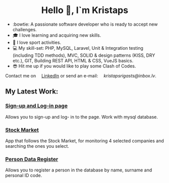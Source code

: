 
<h1 align="center">
  Hello 👋, I`m Kristaps
</h1>


- :bowtie: A passionate software developer who is ready to accept new challenges.
- :mortar_board: I love learning and acquiring new skills.
- :running: I love sport activities.
- :computer: My skill-set: PHP, MySQL, Laravel, Unit & Integration testing (including TDD methods), MVC, SOLID & design patterns (KISS, DRY etc.), GIT, Building REST API, HTML & CSS, VueJS basics.
- :sunglasses: Hit me up if you would like to play some Clash of Codes.

Contact me on <img src="https://cdn-icons-png.flaticon.com/512/174/174857.png" width="10">
[LinkedIn](https://www.linkedin.com/in/kristapsrigasts/)
or send an e-mail:
<img src="https://company.inbox.lv/files/2012/03/inbox.lv-520x275.jpg" width="10">
_kristapsrigasts@inbox.lv_.


## My Latest Work:

### [Sign-up and Log-in page](https://github.com/KristapsRigasts/register_login) 
Allows you to sign-up and log- in to the page. Work with mysql database.  

### [Stock Market](https://github.com/KristapsRigasts/stock_api) 
App that follows the Stock Market, for monitoring 4 selected companies and searching the ones you select.

### [Person Data Register](https://github.com/KristapsRigasts/register_person_data)
Allows you to register a person in the database by name, surname and personal ID code.




